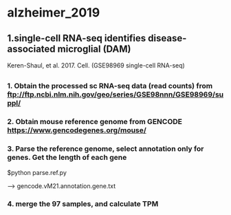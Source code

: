 # alzheimer_2019

##


## 1.single-cell RNA-seq identifies disease-associated microglial (DAM)

Keren-Shaul, et al. 2017. Cell. (GSE98969 single-cell RNA-seq)

##

### 1. Obtain the processed sc RNA-seq data (read counts) from ftp://ftp.ncbi.nlm.nih.gov/geo/series/GSE98nnn/GSE98969/suppl/

### 2. Obtain mouse reference genome from GENCODE https://www.gencodegenes.org/mouse/

### 3. Parse the reference genome, select annotation only for genes. Get the length of each gene

$python parse.ref.py

--> gencode.vM21.annotation.gene.txt

### 4. merge the 97 samples, and calculate TPM
